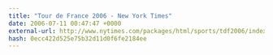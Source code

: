```yaml
---
title: "Tour de France 2006 - New York Times"
date: 2006-07-11 00:47:47 +0000
external-url: http://www.nytimes.com/packages/html/sports/tdf2006/index.html
hash: 0ecc422d525e75b32d11d0f6fe2184ee
---
```



